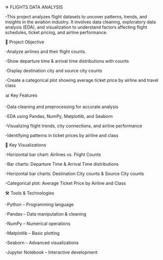 ✈ FLIGHTS DATA ANALYSIS

-This project analyzes flight datasets to uncover patterns, trends, and insights in the aviation industry. It involves data cleaning, exploratory data analysis (EDA), and visualization to understand factors affecting flight schedules, ticket pricing, and airline performance.

🎯 Project Objective

-Analyze airlines and their flight counts

-Show departure time & arrival time distributions with counts

-Display destination city and source city counts

-Create a categorical plot showing average ticket price by airline and travel class

📊 Key Features

-Data cleaning and preprocessing for accurate analysis

-EDA using Pandas, NumPy, Matplotlib, and Seaborn

-Visualizing flight trends, city connections, and airline performance

-Identifying patterns in ticket prices by airline and class

📌 Key Visualizations

-Horizontal bar chart: Airlines vs. Flight Counts

-Bar charts: Departure Time & Arrival Time distributions

-Horizontal bar charts: Destination City counts & Source City counts

-Categorical plot: Average Ticket Price by Airline and Class

🛠 Tools & Technologies

-Python – Programming language

-Pandas – Data manipulation & cleaning

-NumPy – Numerical operations

-Matplotlib – Basic plotting

-Seaborn – Advanced visualizations

-Jupyter Notebook – Interactive development
